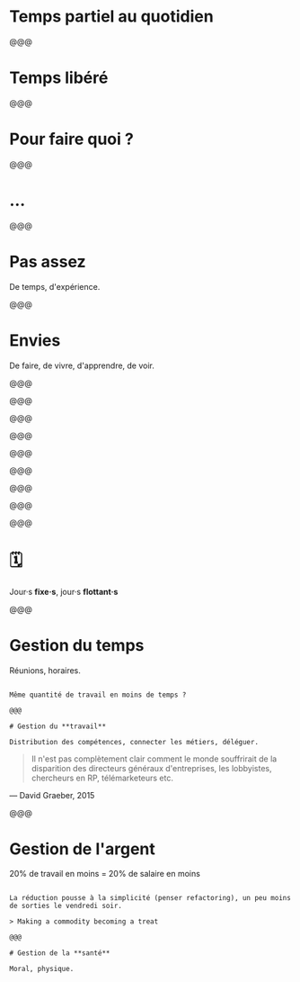 <!-- .slide: data-state="contrasted" -->

# Temps partiel au quotidien

@@@

<!-- .slide: data-state="contrasted" -->

# Temps **libéré**

@@@

# Pour faire **quoi** ?

@@@

# …

@@@

# Pas assez

De temps, d'expérience.

@@@

# Envies

De faire, de vivre, d'apprendre, de voir.

@@@

<!-- .slide: data-background="images/farm-beds.jpg" -->

@@@

<!-- .slide: data-background="images/farm-salads.jpg" -->

@@@

<!-- .slide: data-background="images/farm-lunch.jpg" -->

@@@

<!-- .slide: data-background="images/bread-pizza.jpg" -->

@@@

<!-- .slide: data-background="images/bread-failed.jpg" -->

@@@

<!-- .slide: data-background="images/bread-cheese.jpg" -->

@@@

<!-- .slide: data-background="images/dunkirk-kitchen.jpg" -->

@@@

<!-- .slide: data-background="images/travel.jpg" -->

@@@

# 🗓

Jour·s **fixe·s**, jour·s **flottant·s**


@@@

# Gestion du **temps**

Réunions, horaires.

~~~~

Même quantité de travail en moins de temps ?

@@@

# Gestion du **travail**

Distribution des compétences, connecter les métiers, déléguer.

~~~~

> Il n'est pas complètement clair comment le monde souffrirait de la disparition des directeurs généraux d'entreprises, les lobbyistes, chercheurs en RP, télémarketeurs etc.

— David Graeber, 2015

@@@

# Gestion de l'**argent**

20% de travail en moins = 20% de salaire en moins

~~~~

La réduction pousse à la simplicité (penser refactoring), un peu moins de sorties le vendredi soir.

> Making a commodity becoming a treat

@@@

# Gestion de la **santé**

Moral, physique.
